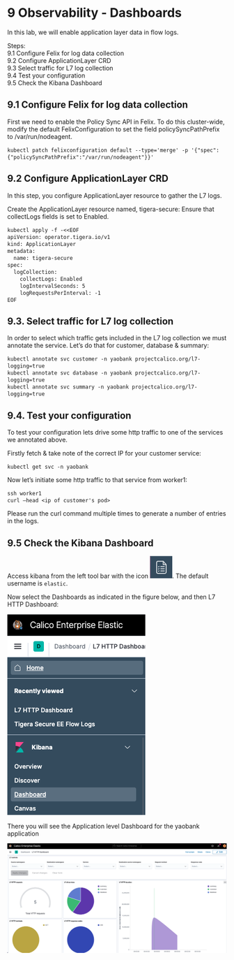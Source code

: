 # 9 Observability - Dashboards

In this lab, we will enable application layer data in flow logs.

Steps: \
9.1 Configure Felix for log data collection \
9.2 Configure ApplicationLayer CRD \
9.3 Select traffic for L7 log collection \
9.4 Test your configuration \
9.5 Check the Kibana Dashboard 


## 9.1 Configure Felix for log data collection

First we need to enable the Policy Sync API in Felix. 
To do this cluster-wide, modify the default FelixConfiguration to set the field policySyncPathPrefix to /var/run/nodeagent.

```
kubectl patch felixconfiguration default --type='merge' -p '{"spec":{"policySyncPathPrefix":"/var/run/nodeagent"}}'
```

## 9.2 Configure ApplicationLayer CRD

In this step, you configure ApplicationLayer resource to gather the L7 logs.

Create the ApplicationLayer resource named, tigera-secure: 
Ensure that collectLogs fields is set to Enabled.

```
kubectl apply -f -<<EOF
apiVersion: operator.tigera.io/v1
kind: ApplicationLayer
metadata:
  name: tigera-secure
spec:
  logCollection:
    collectLogs: Enabled
    logIntervalSeconds: 5
    logRequestsPerInterval: -1
EOF
```


## 9.3. Select traffic for L7 log collection

In order to select which traffic gets included in the L7 log collection we must annotate the service. Let’s do that for customer, database & summary: 

```
kubectl annotate svc customer -n yaobank projectcalico.org/l7-logging=true
kubectl annotate svc database -n yaobank projectcalico.org/l7-logging=true
kubectl annotate svc summary -n yaobank projectcalico.org/l7-logging=true

```

## 9.4. Test your configuration

To test your configuration lets drive some http traffic to one of the services we annotated above. 

Firstly fetch & take note of the correct IP for your customer service:

```
kubectl get svc -n yaobank
```

Now let’s initiate some http traffic to that service from worker1:

```
ssh worker1
curl –head <ip of customer's pod>
```

Please run the curl command multiple times to generate a number of entries in the logs.

## 9.5 Check the Kibana Dashboard


Access kibana from the left tool bar with the icon ![kibana](img/9.1-kib-icon.png). The default username is `elastic`.

Now select the Dashboards as indicated in the figure below, and then L7 HTTP Dashboard:

![menu](img/9.2-kib-menu.png)

There you will see the Application level Dashboard for the yaobank application

![l7dashboard](img/9.3-dnsdashboard.png)



